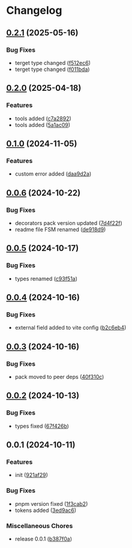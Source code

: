 # Changelog

## [0.2.1](https://github.com/ksv90/fsm/compare/v0.2.0...v0.2.1) (2025-05-16)


### Bug Fixes

* terget type changed ([f512ec6](https://github.com/ksv90/fsm/commit/f512ec61e42a6eac8228c57adb8179306695cd3c))
* terget type changed ([f011bda](https://github.com/ksv90/fsm/commit/f011bda47d6ad90f23ad7ef2c852862ab91f5d21))

## [0.2.0](https://github.com/ksv90/fsm/compare/v0.1.0...v0.2.0) (2025-04-18)


### Features

* tools added ([c7a2892](https://github.com/ksv90/fsm/commit/c7a289275b506aa535b819b31a6db3520fa2be96))
* tools added ([5a1ac09](https://github.com/ksv90/fsm/commit/5a1ac09ccd05de258da342f70aabcb635f6749e8))

## [0.1.0](https://github.com/ksv90/fsm/compare/v0.0.6...v0.1.0) (2024-11-05)


### Features

* custom error added ([daa9d2a](https://github.com/ksv90/fsm/commit/daa9d2a8fb783d338b557e163eda0f00a90e9c0b))

## [0.0.6](https://github.com/ksv90/fsm/compare/v0.0.5...v0.0.6) (2024-10-22)


### Bug Fixes

* decorators pack version updated ([7d4f22f](https://github.com/ksv90/fsm/commit/7d4f22f6da48ab7dc7943ce0077247019bd3e3bb))
* readme file FSM renamed ([de918d9](https://github.com/ksv90/fsm/commit/de918d9dfa5e82226068772f01dc6b66ae2dea12))

## [0.0.5](https://github.com/ksv90/fsm/compare/v0.0.4...v0.0.5) (2024-10-17)


### Bug Fixes

* types renamed ([c93f51a](https://github.com/ksv90/fsm/commit/c93f51a248b636b5ac3974c30f5ce25fb8d3fb57))

## [0.0.4](https://github.com/ksv90/fsm/compare/v0.0.3...v0.0.4) (2024-10-16)


### Bug Fixes

* external field added to vite config ([b2c6eb4](https://github.com/ksv90/fsm/commit/b2c6eb4459000bc550e067a5e59aabe47c9c1305))

## [0.0.3](https://github.com/ksv90/fsm/compare/v0.0.2...v0.0.3) (2024-10-16)


### Bug Fixes

* pack moved to peer deps ([40f310c](https://github.com/ksv90/fsm/commit/40f310cb0b5948db3087aab17b8abeac043e70a6))

## [0.0.2](https://github.com/ksv90/fsm/compare/v0.0.1...v0.0.2) (2024-10-13)


### Bug Fixes

* types fixed ([67f426b](https://github.com/ksv90/fsm/commit/67f426b709a067a43aab0a3bdc745bc38a4db88c))

## 0.0.1 (2024-10-11)


### Features

* init ([921af29](https://github.com/ksv90/fsm/commit/921af29b7d6766f725441567684730e063029222))


### Bug Fixes

* pnpm version fixed ([1f3cab2](https://github.com/ksv90/fsm/commit/1f3cab26a153cb799b3d142c0b7b25fdc7ca000c))
* tokens added ([3ed9ac6](https://github.com/ksv90/fsm/commit/3ed9ac64f7d5433b30216c314856b044afe3bedd))


### Miscellaneous Chores

* release 0.0.1 ([b387f0a](https://github.com/ksv90/fsm/commit/b387f0ac05a5f6260f16917a421a39df1216837c))
